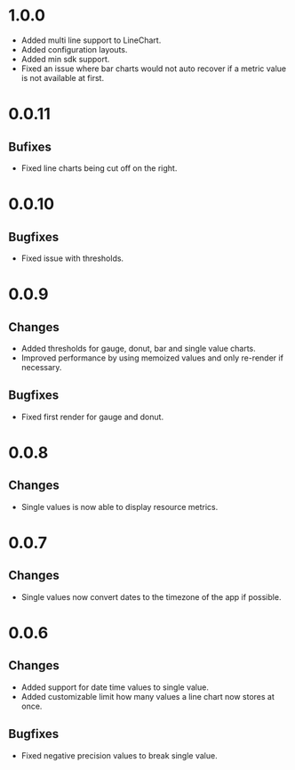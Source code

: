 # 1.0.0

- Added multi line support to LineChart.
- Added configuration layouts.
- Added min sdk support.
- Fixed an issue where bar charts would not auto recover if a metric value is not available at first.

# 0.0.11

## Bufixes

- Fixed line charts being cut off on the right.

# 0.0.10

## Bugfixes

- Fixed issue with thresholds.

# 0.0.9

## Changes

- Added thresholds for gauge, donut, bar and single value charts.
- Improved performance by using memoized values and only re-render if necessary.

## Bugfixes

- Fixed first render for gauge and donut.

# 0.0.8

## Changes

- Single values is now able to display resource metrics.

# 0.0.7

## Changes

- Single values now convert dates to the timezone of the app if possible.

# 0.0.6

## Changes

- Added support for date time values to single value.
- Added customizable limit how many values a line chart now stores at once.

## Bugfixes

- Fixed negative precision values to break single value.
